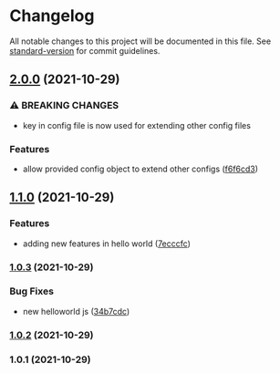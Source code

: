 # Changelog

All notable changes to this project will be documented in this file. See [standard-version](https://github.com/conventional-changelog/standard-version) for commit guidelines.

## [2.0.0](https://github.com/Lughnizaid/automatic-commit/compare/v1.1.0...v2.0.0) (2021-10-29)


### ⚠ BREAKING CHANGES

* key in config file is now used for extending other config files

### Features

* allow provided config object to extend other configs ([f6f6cd3](https://github.com/Lughnizaid/automatic-commit/commit/f6f6cd371cc875cf86719a5bb0af3b9873687047))

## [1.1.0](https://github.com/Lughnizaid/automatic-commit/compare/v1.0.3...v1.1.0) (2021-10-29)


### Features

* adding new features in hello world ([7ecccfc](https://github.com/Lughnizaid/automatic-commit/commit/7ecccfc36c99ebd72a9f1a37577f9c9e80c66956))

### [1.0.3](https://github.com/Lughnizaid/automatic-commit/compare/v1.0.2...v1.0.3) (2021-10-29)


### Bug Fixes

* new helloworld js ([34b7cdc](https://github.com/Lughnizaid/automatic-commit/commit/34b7cdca845dfb2fb577d67d4eece6e4c6e44747))

### [1.0.2](https://github.com/Lughnizaid/automatic-commit/compare/v1.0.1...v1.0.2) (2021-10-29)

### 1.0.1 (2021-10-29)
